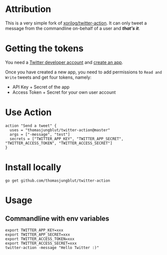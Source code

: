 # Attribution

This is a very simple fork of [xorilog/twitter-action](https://github.com/xorilog/twitter-action). It can only tweet a message from the commandline on-behalf of a user and ***that's it***.

# Getting the tokens

You need a [Twitter developer account](https://developer.twitter.com/) and [create an app](https://apps.twitter.com/).

Once you have created a new app, you need to add permissions to `Read and Write` tweets and get four tokens, namely:
* API Key + Secret of the app
* Access Token + Secret for your own user account 

# Use Action

```
action "Send a tweet" {
  uses = "thomasjungblut/twitter-action@master"
  args = ["-message", "test"]
  secrets = ["TWITTER_APP_KEY", "TWITTER_APP_SECRET", "TWITTER_ACCESS_TOKEN", "TWITTER_ACCESS_SECRET"]
}
```

# Install locally

```
go get github.com/thomasjungblut/twitter-action
```

# Usage 

## Commandline with env variables
```
export TWITTER_APP_KEY=xxx
export TWITTER_APP_SECRET=xxx
export TWITTER_ACCESS_TOKEN=xxx
export TWITTER_ACCESS_SECRET=xxx
twitter-action -message "Hello Twitter :)"
```

